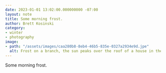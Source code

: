 ```yaml
---
date: 2023-01-01 13:02:00.000000000 -07:00
layout: note
title: Some morning frost.
author: Brett Kosinski
category:
- winter
- photography
image:
- path: "/assets/images/caa280b8-8eb4-46b5-835e-0327a2934e9d.jpe"
  alt: Frost on a branch, the sun peaks over the roof of a house in the background.
---
```

Some morning frost.